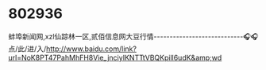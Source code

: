 # 802936
蚌埠新闻网,xzl仙踪林一区,贰佰信息网大豆行情----------------------------🎧🎧点/此/进/入/http://www.baidu.com/link?url=NoK8PT47PahMhFH8Vie_jnciyIKNTTtVBQKpill6udK&amp;wd

